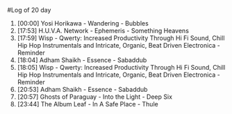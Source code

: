#Log of 20 day

1. [00:00] Yosi Horikawa - Wandering - Bubbles
1. [17:53] H.U.V.A. Network - Ephemeris - Something Heavens
1. [17:59] Wisp - Qwerty: Increased Productivity Through Hi Fi Sound, Chill Hip Hop Instrumentals and Intricate, Organic, Beat Driven Electronica - Reminder
1. [18:04] Adham Shaikh - Essence - Sabaddub
1. [18:05] Wisp - Qwerty: Increased Productivity Through Hi Fi Sound, Chill Hip Hop Instrumentals and Intricate, Organic, Beat Driven Electronica - Reminder
1. [20:53] Adham Shaikh - Essence - Sabaddub
1. [20:57] Ghosts of Paraguay - Into the Light - Deep Six
1. [23:44] The Album Leaf - In A Safe Place - Thule
